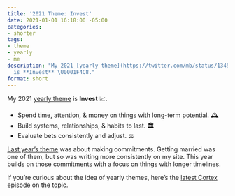 ```yaml
---
title: '2021 Theme: Invest'
date: 2021-01-01 16:18:00 -05:00
categories:
- shorter
tags:
- theme
- yearly
- me
description: "My 2021 [yearly theme](https://twitter.com/mb/status/1345050751643619335)
  is **Invest** \U0001F4C8."
format: short
---
```


My 2021 [yearly theme](https://twitter.com/mb/status/1345050751643619335) is **Invest** 📈.

* Spend time, attention, & money on things with long-term potential. 🕰
* Build systems, relationships, & habits to last. 🏛
* Evaluate bets consistently and adjust. ⚖️

[Last year’s theme](https://twitter.com/mb/status/1212389093650419713) was about making commitments. Getting married was one of them, but so was writing more consistently on my site. This year builds on those commitments with a focus on things with longer timelines.

If you’re curious about the idea of yearly themes, here’s the [latest Cortex episode](https://relay.fm/cortex/110) on the topic.